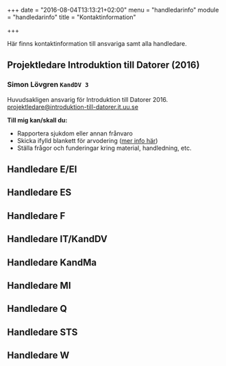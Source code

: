 +++
date = "2016-08-04T13:13:21+02:00"
menu = "handledarinfo"
module = "handledarinfo"
title = "Kontaktinformation"

+++

Här finns kontaktinformation till ansvariga samt alla handledare.

## Projektledare Introduktion till Datorer (2016)
### Simon Lövgren `KandDV 3`
Huvudsakligen ansvarig för Introduktion till Datorer 2016.  
[projektledare@introduktion-till-datorer.it.uu.se](projektledare@introduktion-till-datorer.it.uu.se)

**Till mig kan/skall du:**

- Rapportera sjukdom eller annan frånvaro
- Skicka ifylld blankett för arvodering ([mer info här](../arvodering))
- Ställa frågor och funderingar kring material, handledning, etc.

## Handledare E/EI

## Handledare ES

## Handledare F

## Handledare IT/KandDV

## Handledare KandMa

## Handledare MI

## Handledare Q

## Handledare STS

## Handledare W
